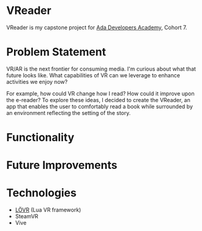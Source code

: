 # VReader

VReader is my capstone project for [Ada Developers Academy](http://adadevelopersacademy.org/), Cohort 7.

# Problem Statement

VR/AR is the next frontier for consuming media. I'm curious about what that future looks like. What capabilities of VR can we leverage to enhance activities we enjoy now?

For example, how could VR change how I read? How could it improve upon the e-reader? To explore these ideas, I decided to create the VReader, an app that enables the user to comfortably read a book while surrounded by an environment reflecting the setting of the story.

# Functionality

# Future Improvements

# Technologies
* [LÖVR](http://lovr.org/) (Lua VR framework)
* SteamVR
* Vive
